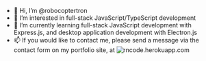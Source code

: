 - 👋 Hi, I’m @robocoptertron
- 👀 I’m interested in full-stack JavaScript/TypeScript development
- 🌱 I’m currently learning full-stack JavaScript development with Express.js, and desktop application development with Electron.js
- 📫 If you would like to contact me, please send a message via the contact form on my portfolio site, at ![rncode.herokuapp.com](https://rncode.herokuapp.com)

<!---
robocoptertron/robocoptertron is a ✨ special ✨ repository because its `README.md` (this file) appears on your GitHub profile.
You can click the Preview link to take a look at your changes.
--->
